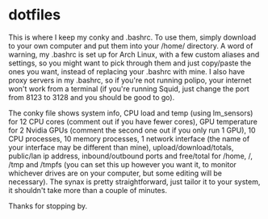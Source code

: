 # dotfiles

This is where I keep my conky and .bashrc.  To use them, simply download to your own computer and put them into your /home/<user> directory.  A word of warning, my .bashrc is set up for Arch Linux, with a few custom aliases and settings, so you might want to pick through them and just copy/paste the ones you want, instead of replacing your .bashrc with mine.  I also have proxy servers in my .bashrc, so if you're not running polipo, your internet won't work from a terminal (if you're running Squid, just change the port from 8123 to 3128 and you should be good to go).

The conky file shows system info, CPU load and temp (using lm_sensors) for 12 CPU cores (comment out if you have fewer cores), GPU temperature for 2 Nvidia GPUs (comment the second one out if you only run 1 GPU), 10 CPU processes, 10 memory processes, 1 network interface (the name of your interface may be different than mine), upload/download/totals, public/lan ip address, inbound/outbound ports and free/total for /home, /, /tmp and /tmpfs (you can set this up however you want it, to monitor whichever drives are on your computer, but some editing will be necessary).  The synax is pretty straightforward, just tailor it to your system, it shouldn't take more than a couple of minutes.

Thanks for stopping by.
